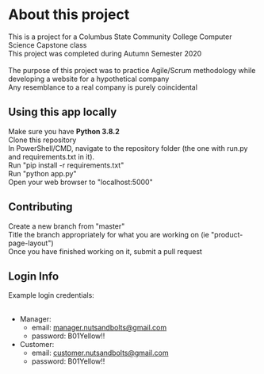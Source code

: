 # About this project
This is a project for a Columbus State Community College Computer Science Capstone class<br />
This project was completed during Autumn Semester 2020<br />
<br />
The purpose of this project was to practice Agile/Scrum methodology while developing a website for a hypothetical company<br />
Any resemblance to a real company is purely coincidental


## Using this app locally

Make sure you have **Python 3.8.2**<br />
Clone this repository<br />
In PowerShell/CMD, navigate to the repository folder (the one with run.py and requirements.txt in it).<br />
Run "pip install -r requirements.txt"<br />
Run "python app.py"<br />
Open your web browser to "localhost:5000"<br />


## Contributing
 
 Create a new branch from "master"<br />
 Title the branch appropriately for what you are working on (ie "product-page-layout")<br />
 Once you have finished working on it, submit a pull request<br />
 

## Login Info

Example login credentials:<br />
<br />
- Manager:
  - email: manager.nutsandbolts@gmail.com
  - password: B01Yellow!!
- Customer:
  - email: customer.nutsandbolts@gmail.com
  - password: B01Yellow!!
